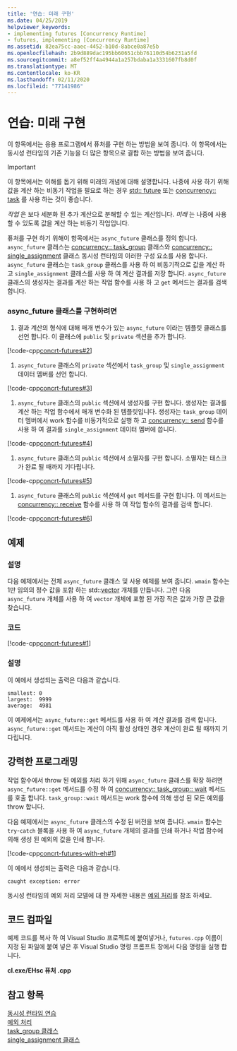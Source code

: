 ```yaml
---
title: '연습: 미래 구현'
ms.date: 04/25/2019
helpviewer_keywords:
- implementing futures [Concurrency Runtime]
- futures, implementing [Concurrency Runtime]
ms.assetid: 82ea75cc-aaec-4452-b10d-8abce0a87e5b
ms.openlocfilehash: 2b9d889dac195bb60651cbb76110d54b6231a5fd
ms.sourcegitcommit: a8ef52ff4a4944a1a257bdaba1a3331607fb8d0f
ms.translationtype: MT
ms.contentlocale: ko-KR
ms.lasthandoff: 02/11/2020
ms.locfileid: "77141986"
---
```

# <a name="walkthrough-implementing-futures"></a>연습: 미래 구현

이 항목에서는 응용 프로그램에서 퓨처를 구현 하는 방법을 보여 줍니다. 이 항목에서는 동시성 런타임의 기존 기능을 더 많은 항목으로 결합 하는 방법을 보여 줍니다.

> [!IMPORTANT]
> 이 항목에서는 이해를 돕기 위해 미래의 개념에 대해 설명합니다. 나중에 사용 하기 위해 값을 계산 하는 비동기 작업을 필요로 하는 경우 [std:: future](../../standard-library/future-class.md) 또는 [concurrency:: task](../../parallel/concrt/reference/task-class.md) 를 사용 하는 것이 좋습니다.

*작업* 은 보다 세분화 된 추가 계산으로 분해할 수 있는 계산입니다. *미래* 는 나중에 사용할 수 있도록 값을 계산 하는 비동기 작업입니다.

퓨처를 구현 하기 위해이 항목에서는 `async_future` 클래스를 정의 합니다. `async_future` 클래스는 [concurrency:: task_group](reference/task-group-class.md) 클래스와 [concurrency:: single_assignment](../../parallel/concrt/reference/single-assignment-class.md) 클래스 동시성 런타임의 이러한 구성 요소를 사용 합니다. `async_future` 클래스는 `task_group` 클래스를 사용 하 여 비동기적으로 값을 계산 하 고 `single_assignment` 클래스를 사용 하 여 계산 결과를 저장 합니다. `async_future` 클래스의 생성자는 결과를 계산 하는 작업 함수를 사용 하 고 `get` 메서드는 결과를 검색 합니다.

### <a name="to-implement-the-async_future-class"></a>async_future 클래스를 구현하려면

1. 결과 계산의 형식에 대해 매개 변수가 있는 `async_future` 이라는 템플릿 클래스를 선언 합니다. 이 클래스에 `public` 및 `private` 섹션을 추가 합니다.

[!code-cpp[concrt-futures#2](../../parallel/concrt/codesnippet/cpp/walkthrough-implementing-futures_1.cpp)]

1. `async_future` 클래스의 `private` 섹션에서 `task_group` 및 `single_assignment` 데이터 멤버를 선언 합니다.

[!code-cpp[concrt-futures#3](../../parallel/concrt/codesnippet/cpp/walkthrough-implementing-futures_2.cpp)]

1. `async_future` 클래스의 `public` 섹션에서 생성자를 구현 합니다. 생성자는 결과를 계산 하는 작업 함수에서 매개 변수화 된 템플릿입니다. 생성자는 `task_group` 데이터 멤버에서 work 함수를 비동기적으로 실행 하 고 [concurrency:: send](reference/concurrency-namespace-functions.md#send) 함수를 사용 하 여 결과를 `single_assignment` 데이터 멤버에 씁니다.

[!code-cpp[concrt-futures#4](../../parallel/concrt/codesnippet/cpp/walkthrough-implementing-futures_3.cpp)]

1. `async_future` 클래스의 `public` 섹션에서 소멸자를 구현 합니다. 소멸자는 태스크가 완료 될 때까지 기다립니다.

[!code-cpp[concrt-futures#5](../../parallel/concrt/codesnippet/cpp/walkthrough-implementing-futures_4.cpp)]

1. `async_future` 클래스의 `public` 섹션에서 `get` 메서드를 구현 합니다. 이 메서드는 [concurrency:: receive](reference/concurrency-namespace-functions.md#receive) 함수를 사용 하 여 작업 함수의 결과를 검색 합니다.

[!code-cpp[concrt-futures#6](../../parallel/concrt/codesnippet/cpp/walkthrough-implementing-futures_5.cpp)]

## <a name="example"></a>예제

### <a name="description"></a>설명

다음 예제에서는 전체 `async_future` 클래스 및 사용 예제를 보여 줍니다. `wmain` 함수는 1만 임의의 정수 값을 포함 하는 std::[vector](../../standard-library/vector-class.md) 개체를 만듭니다. 그런 다음 `async_future` 개체를 사용 하 여 `vector` 개체에 포함 된 가장 작은 값과 가장 큰 값을 찾습니다.

### <a name="code"></a>코드

[!code-cpp[concrt-futures#1](../../parallel/concrt/codesnippet/cpp/walkthrough-implementing-futures_6.cpp)]

### <a name="comments"></a>설명

이 예에서 생성되는 출력은 다음과 같습니다.

```Output
smallest: 0
largest:  9999
average:  4981
```

이 예제에서는 `async_future::get` 메서드를 사용 하 여 계산 결과를 검색 합니다. `async_future::get` 메서드는 계산이 아직 활성 상태인 경우 계산이 완료 될 때까지 기다립니다.

## <a name="robust-programming"></a>강력한 프로그래밍

작업 함수에서 throw 된 예외를 처리 하기 위해 `async_future` 클래스를 확장 하려면 `async_future::get` 메서드를 수정 하 여 [concurrency:: task_group:: wait](reference/task-group-class.md#wait) 메서드를 호출 합니다. `task_group::wait` 메서드는 work 함수에 의해 생성 된 모든 예외를 throw 합니다.

다음 예제에서는 `async_future` 클래스의 수정 된 버전을 보여 줍니다. `wmain` 함수는 `try`-`catch` 블록을 사용 하 여 `async_future` 개체의 결과를 인쇄 하거나 작업 함수에 의해 생성 된 예외의 값을 인쇄 합니다.

[!code-cpp[concrt-futures-with-eh#1](../../parallel/concrt/codesnippet/cpp/walkthrough-implementing-futures_7.cpp)]

이 예에서 생성되는 출력은 다음과 같습니다.

```Output
caught exception: error
```

동시성 런타임의 예외 처리 모델에 대 한 자세한 내용은 [예외 처리](../../parallel/concrt/exception-handling-in-the-concurrency-runtime.md)를 참조 하세요.

## <a name="compiling-the-code"></a>코드 컴파일

예제 코드를 복사 하 여 Visual Studio 프로젝트에 붙여넣거나, `futures.cpp` 이름이 지정 된 파일에 붙여 넣은 후 Visual Studio 명령 프롬프트 창에서 다음 명령을 실행 합니다.

**cl.exe/EHsc 퓨처 .cpp**

## <a name="see-also"></a>참고 항목

[동시성 런타임 연습](../../parallel/concrt/concurrency-runtime-walkthroughs.md)<br/>
[예외 처리](../../parallel/concrt/exception-handling-in-the-concurrency-runtime.md)<br/>
[task_group 클래스](reference/task-group-class.md)<br/>
[single_assignment 클래스](../../parallel/concrt/reference/single-assignment-class.md)
